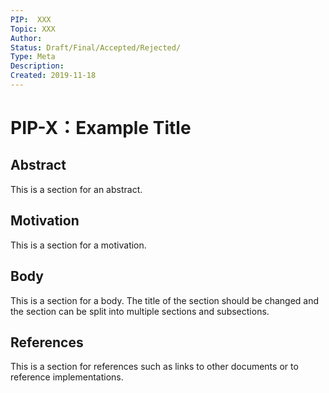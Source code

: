 ```yaml
---
PIP:  XXX
Topic: XXX
Author: 
Status: Draft/Final/Accepted/Rejected/
Type: Meta
Description: 
Created: 2019-11-18
---
```


# PIP-X：Example Title

## Abstract

This is a section for an abstract.

## Motivation

This is a section for a motivation.

## Body

This is a section for a body. The title of the section should be changed
and the section can be split into multiple sections and subsections.

## References

This is a section for references such as links to other documents 
or to reference implementations.

